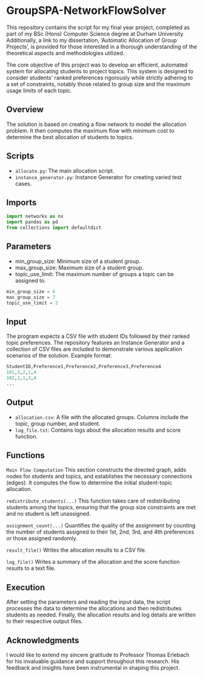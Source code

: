 # GroupSPA-NetworkFlowSolver
This repository contains the script for my final year project, completed as part of my BSc (Hons) Computer Science degree at Durham University.  Additionally, a link to my dissertation, ‘Automatic Allocation of Group Projects’, is provided for those interested in a thorough understanding of the theoretical aspects and methodologies utilized.

The core objective of this project was to develop an efficient, automated system for allocating students to project topics. This system is designed to consider students' ranked preferences rigorously while strictly adhering to a set of constraints, notably those related to group size and the maximum usage limits of each topic.

## Overview

The solution is based on creating a flow network to model the allocation problem. It then computes the maximum flow with minimum cost to determine the best allocation of students to topics.

## Scripts
- `allocate.py`: The main allocation script.
- `instance_generator.py`: Instance Generator for creating varied test cases.


## Imports

```python
import networkx as nx
import pandas as pd
from collections import defaultdict
```

## Parameters
- min_group_size: Minimum size of a student group.
- max_group_size: Maximum size of a student group.
- topic_use_limit: The maximum number of groups a topic can be assigned to.

```python
min_group_size = 6
max_group_size = 7
topic_use_limit = 2
```

## Input
The program expects a CSV file with student IDs followed by their ranked topic preferences. The repository features an Instance Generator and a collection of CSV files are included to demonstrate various application scenarios of the solution.
Example format:
```python
StudentID,Preference1,Preference2,Preference3,Preference4
101,3,2,1,4
102,2,1,3,4
...
```

## Output
- `allocation.csv`: A file with the allocated groups. Columns include the topic, group number, and student.
- `log_file.txt`: Contains logs about the allocation results and score function.
  
## Functions
`Main Flow Computation`
This section constructs the directed graph, adds nodes for students and topics, and establishes the necessary connections (edges). It computes the flow to determine the initial student-topic allocation.

`redistribute_students(...)`
This function takes care of redistributing students among the topics, ensuring that the group size constraints are met and no student is left unassigned.

`assignment_count(...)`
Quantifies the quality of the assignment by counting the number of students assigned to their 1st, 2nd, 3rd, and 4th preferences or those assigned randomly.

`result_file()`
Writes the allocation results to a CSV file.

`log_file()`
Writes a summary of the allocation and the score function results to a text file.

## Execution
After setting the parameters and reading the input data, the script processes the data to determine the allocations and then redistributes students as needed. Finally, the allocation results and log details are written to their respective output files.

## Acknowledgments
I would like to extend my sincere gratitude to Professor Thomas Erlebach for his invaluable guidance and support throughout this research. His feedback and insights have been instrumental in shaping this project.

